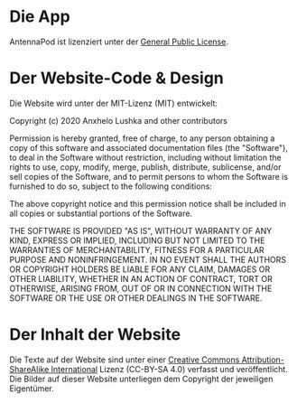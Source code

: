 # Die App

AntennaPod ist lizenziert unter der [General Public License](https://github.com/AntennaPod/AntennaPod/blob/develop/LICENSE).

# Der Website-Code & Design

Die Website wird unter der MIT-Lizenz (MIT) entwickelt:

Copyright (c) 2020 Anxhelo Lushka and other contributors

Permission is hereby granted, free of charge, to any person obtaining a copy of this software and associated documentation files (the "Software"), to deal in the Software without restriction, including without limitation the rights to use, copy, modify, merge, publish, distribute, sublicense, and/or sell copies of the Software, and to permit persons to whom the Software is furnished to do so, subject to the following conditions:

The above copyright notice and this permission notice shall be included in all copies or substantial portions of the Software.

THE SOFTWARE IS PROVIDED "AS IS", WITHOUT WARRANTY OF ANY KIND, EXPRESS OR IMPLIED, INCLUDING BUT NOT LIMITED TO THE WARRANTIES OF MERCHANTABILITY, FITNESS FOR A PARTICULAR PURPOSE AND NONINFRINGEMENT. IN NO EVENT SHALL THE AUTHORS OR COPYRIGHT HOLDERS BE LIABLE FOR ANY CLAIM, DAMAGES OR OTHER LIABILITY, WHETHER IN AN ACTION OF CONTRACT, TORT OR OTHERWISE, ARISING FROM, OUT OF OR IN CONNECTION WITH THE SOFTWARE OR THE USE OR OTHER DEALINGS IN THE SOFTWARE.

# Der Inhalt der Website

Die Texte auf der Website sind unter einer [Creative Commons Attribution-ShareAlike International](http://creativecommons.org/licenses/by-sa/4.0/legalcode) Lizenz (CC-BY-SA 4.0) verfasst und veröffentlicht. Die Bilder auf dieser Website unterliegen dem Copyright der jeweiligen Eigentümer.
